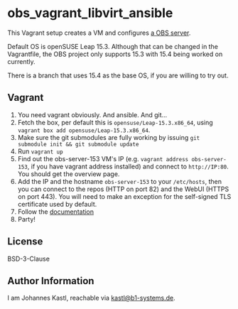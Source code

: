 # obs_vagrant_libvirt_ansible

This Vagrant setup creates a VM and configures [a OBS
server](https://openbuildservice.org).

Default OS is openSUSE Leap 15.3. Although that can be changed in the
Vagrantfile, the OBS project only supports 15.3 with 15.4 being worked on
currently.

There is a branch that uses 15.4 as the base OS, if you are willing to try out.

## Vagrant

1. You need vagrant obviously. And ansible. And git...
1. Fetch the box, per default this is `opensuse/Leap-15.3.x86_64`, using
   `vagrant box add opensuse/Leap-15.3.x86_64`.
1. Make sure the git submodules are fully working by issuing `git submodule init
   && git submodule update`
1. Run `vagrant up`
1. Find out the obs-server-153 VM's IP (e.g. `vagrant address obs-server-153`,
   if you have vagrant address installed) and connect to `http://IP:80`. You
   should get the overview page.
1. Add the IP and the hostname `obs-server-153` to your `/etc/hosts`, then you
   can connect to the repos (HTTP on port 82) and the WebUI (HTTPS on port 443).
   You will need to make an exception for the self-signed TLS certificate used
   by default.
1. Follow the
   [documentation](https://openbuildservice.org/help/manuals/obs-admin-guide/obs.cha.installation_and_configuration.html#_online_configuration)
1. Party!

## License

BSD-3-Clause

## Author Information

I am Johannes Kastl, reachable via kastl@b1-systems.de.
